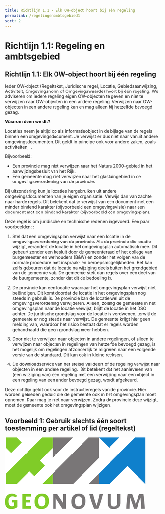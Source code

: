 ```yaml
---
title: Richtlijn 1.1 - Elk OW-object hoort bij één regeling 
permalink: /regelingenambtsgebied1
sort: 2
---
```


# Richtlijn 1.1: Regeling en ambtsgebied


**Richtlijn 1.1: Elk OW-object hoort bij één regeling**
----------------
Ieder OW-object (Regeltekst, Juridische regel, Locatie, Gebiedsaanwijzing, Activiteit, Omgevingsnorm of Omgevingswaarde) hoort bij één regeling. We adviseren om iedere regeling eigen OW-objecten te geven en niet te verwijzen naar OW-objecten in een andere regeling. Verwijzen naar OW-objecten in een andere regeling kan en mag alleen bij hetzelfde bevoegd gezag. 

**Waarom doen we dit?** 

Locaties neem je altijd op als informatieobject in de bijlage van de regels binnen een omgevingsdocument. Je verwijst er dus niet naar vanuit andere omgevingsdocumenten. Dit geldt in principe ook voor andere zaken, zoals activiteiten​,​ ​     ​. 

Bijvoorbeeld: 
- Een provincie mag niet verwijzen naar het Natura 2000-gebied in het aanwijzingsbesluit van het Rijk.  
- Een gemeente mag niet verwijzen naar het glastuingebied in de omgevingsverordening van de provincie. 

Bij uitzondering kun je locaties hergebruiken uit andere omgevingsdocumenten van je eigen organisatie. Verwijs dan van zachte naar harde regels. Dit betekent dat je verwijst van een document met een minder bindend karakter (bijvoorbeeld een omgevingsvisie) naar een document met een bindend karakter (bijvoorbeeld een omgevingsplan). 

Deze regel is om juridische en technische redenen ingevoerd​. Een paar voorbeelden: ​​:​ 

1. Stel dat een omgevingsplan verwijst naar een locatie in de omgevingsverordening van de provincie. Als de provincie die locatie wijzigt, verandert de locatie in het omgevingsplan automatisch mee. Dit gebeurt zonder een besluit door de gemeenteraad of het college van burgemeester en wethouders (B&W) en zonder het volgen van de normale procedure met inspraak- en beroepsmogelijkheden. Het kan zelfs gebeuren dat de locatie na wijziging deels buiten het grondgebied van de gemeente valt. De gemeente stelt dan regels over een deel van de buurgemeente, zonder dat dit de bedoeling is. 

2. De provincie kan een locatie waarnaar het omgevingsplan verwijst niet beëindigen. Dit komt doordat de locatie in het omgevingsplan nog steeds in gebruik is. De provincie kan de locatie wel uit de omgevingsverordening verwijderen. Alleen, zolang de gemeente in het omgevingsplan naar de locatie verwijst, blijft de locatie in het DSO achter. De juridische grondslag voor de locatie is verdwenen, terwijl de gemeente er nog steeds naar verwijst. De gemeente krijgt hier geen melding van, waardoor het risico bestaat dat er regels worden gehandhaafd die geen grondslag meer hebben.  

3. Door niet te verwijzen naar objecten in andere regelingen, of alleen te verwijzen naar objecten in regelingen van hetzelfde bevoegd gezag, is het mogelijk om regelingen afzonderlijk te migreren naar een volgende versie van de standaard. Dit kan ook in kleine reeksen. 

4. De downloadservice van het stelsel valideert of de regeling verwijst naar objecten in een andere regeling. ​     ​Dit betekent dat het aanleveren van (een wijziging van) een regeling met een verwijzing naar een object in een regeling van een ander bevoegd gezag, wordt afgekeurd. 

​​​Deze richtlijn geldt ook voor de ​​instructieregels van de provincie. Hier worden gebieden geduid die de gemeente ook in het omgevingsplan moet opnemen. Daar mag je niet naar verwijzen. Zodra de provincie deze wijzigt, moet de gemeente ook het omgevingsplan wijzigen.​​ 

**Voorbeeld 1: Gebruik slechts één soort toestemming per artikel of lid (regeltekst)​**
----------------
![Screenshot Voorbeeld 1: Gebruik slechts één soort toestemming per artikel of lid (regeltekst)](Media/Geonovum_logo.svg)

